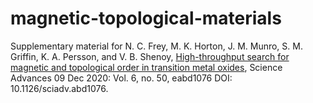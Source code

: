 # magnetic-topological-materials
Supplementary material for N. C. Frey, M. K. Horton, J. M. Munro, S. M. Griffin, K. A. Persson, and V. B. Shenoy, [High-throughput search for magnetic and topological order in transition metal oxides](https://advances.sciencemag.org/content/6/50/eabd1076), Science Advances 09 Dec 2020: Vol. 6, no. 50, eabd1076 DOI: 10.1126/sciadv.abd1076. 
